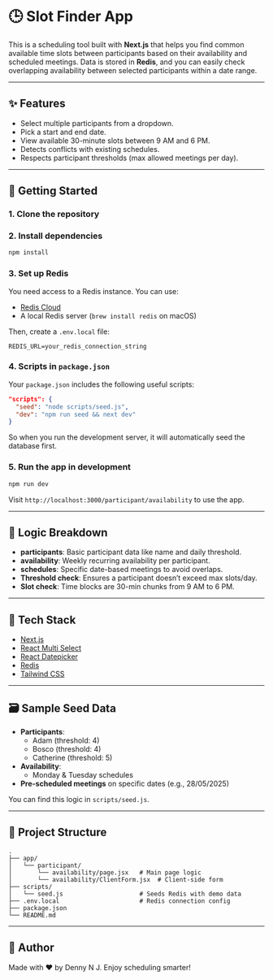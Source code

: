 # 🕒 Slot Finder App

This is a scheduling tool built with **Next.js** that helps you find common available time slots between participants based on their availability and scheduled meetings. Data is stored in **Redis**, and you can easily check overlapping availability between selected participants within a date range.

---

## ✨ Features

- Select multiple participants from a dropdown.
- Pick a start and end date.
- View available 30-minute slots between 9 AM and 6 PM.
- Detects conflicts with existing schedules.
- Respects participant thresholds (max allowed meetings per day).

---

## 🚀 Getting Started

### 1. Clone the repository

### 2. Install dependencies

```bash
npm install
```

### 3. Set up Redis

You need access to a Redis instance. You can use:

- [Redis Cloud](https://redis.com/try-free/)
- A local Redis server (`brew install redis` on macOS)

Then, create a `.env.local` file:

```
REDIS_URL=your_redis_connection_string
```

### 4. Scripts in `package.json`

Your `package.json` includes the following useful scripts:

```json
"scripts": {
  "seed": "node scripts/seed.js",
  "dev": "npm run seed && next dev"
}
```

So when you run the development server, it will automatically seed the database first.

### 5. Run the app in development

```bash
npm run dev
```

Visit `http://localhost:3000/participant/availability` to use the app.

---

## 🧠 Logic Breakdown

- **participants**: Basic participant data like name and daily threshold.
- **availability**: Weekly recurring availability per participant.
- **schedules**: Specific date-based meetings to avoid overlaps.
- **Threshold check**: Ensures a participant doesn’t exceed max slots/day.
- **Slot check**: Time blocks are 30-min chunks from 9 AM to 6 PM.

---

## 💠 Tech Stack

- [Next.js](https://nextjs.org/)
- [React Multi Select](https://www.npmjs.com/package/react-multi-select-component)
- [React Datepicker](https://reactdatepicker.com/)
- [Redis](https://redis.io/)
- [Tailwind CSS](https://tailwindcss.com/)

---

## 🗃 Sample Seed Data

- **Participants**:
  - Adam (threshold: 4)
  - Bosco (threshold: 4)
  - Catherine (threshold: 5)
- **Availability**:
  - Monday & Tuesday schedules
- **Pre-scheduled meetings** on specific dates (e.g., 28/05/2025)

You can find this logic in `scripts/seed.js`.

---

## 📁 Project Structure

```
.
├── app/
│   └── participant/
│       └── availability/page.jsx   # Main page logic
│       └── availability/ClientForm.jsx  # Client-side form
├── scripts/
│   └── seed.js                     # Seeds Redis with demo data
├── .env.local                      # Redis connection config
├── package.json
└── README.md
```

---

## 🤛 Author

Made with ❤️ by Denny N J. Enjoy scheduling smarter!
